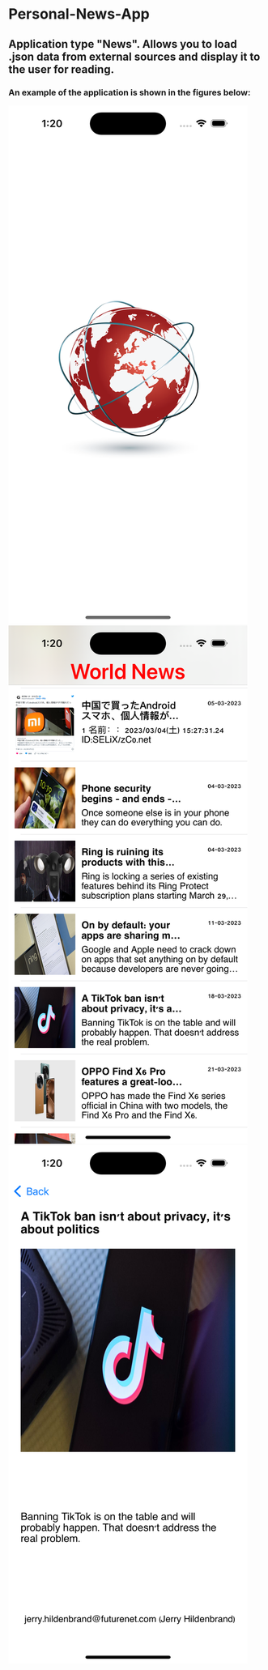 # Personal-News-App
## Application type "News". Allows you to load .json data from external sources and display it to the user for reading.

### An example of the application is shown in the figures below:
![Image alt](https://github.com/pozitr0n/Personal-News-App/raw/main/images/Pic1.png)
![Image alt](https://github.com/pozitr0n/Personal-News-App/raw/main/images/Pic2.png)
![Image alt](https://github.com/pozitr0n/Personal-News-App/raw/main/images/Pic3.png)
